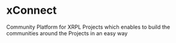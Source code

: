 # xConnect
Community Platform for XRPL Projects which enables to build the communities around the Projects in an easy way
